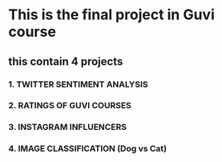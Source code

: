 # This is the final project in Guvi course
## this contain 4 projects
### 1. TWITTER SENTIMENT ANALYSIS
### 2. RATINGS OF GUVI COURSES
### 3. INSTAGRAM INFLUENCERS
### 4. IMAGE CLASSIFICATION (Dog vs Cat)
